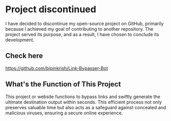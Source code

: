 # Project discontinued 

I have decided to discontinue my open-source project on GitHub, primarily because I achieved my goal of contributing to another repository. The project served its purpose, and as a result, I have chosen to conclude its development.

## Check here

https://github.com/bipinkrish/Link-Bypasser-Bot

## What's the Function of This Project

This project or website functions to bypass links and swiftly generate the ultimate destination output within seconds. This efficient process not only preserves valuable time but also acts as a safeguard against concealed and malicious viruses, ensuring a secure online experience.


